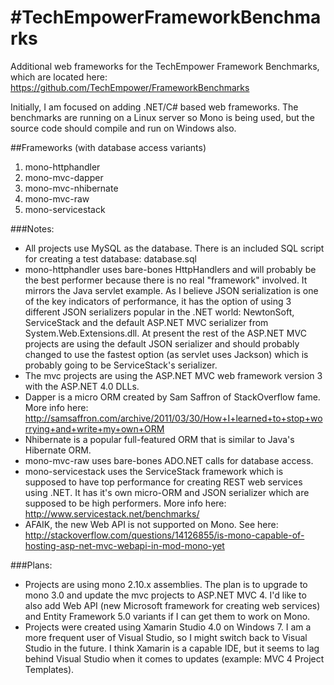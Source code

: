 #TechEmpowerFrameworkBenchmarks
==============================

Additional web frameworks for the TechEmpower Framework Benchmarks, which are located here: https://github.com/TechEmpower/FrameworkBenchmarks

Initially, I am focused on adding .NET/C# based web frameworks. The benchmarks are running on a Linux server so Mono is being used, but the source code should compile and run on Windows also.

##Frameworks (with database access variants)
1. mono-httphandler
2. mono-mvc-dapper
3. mono-mvc-nhibernate
4. mono-mvc-raw
5. mono-servicestack

###Notes:
- All projects use MySQL as the database. There is an included SQL script for creating a test database: database.sql
- mono-httphandler uses bare-bones HttpHandlers and will probably be the best performer because there is no real "framework" involved. It mirrors the Java servlet example. As I believe JSON serialization is one of the key indicators of performance, it has the option of using 3 different JSON serializers popular in the .NET world: NewtonSoft, ServiceStack and the default ASP.NET MVC serializer from System.Web.Extensions.dll. At present the rest of the ASP.NET MVC projects are using the default JSON serializer and should probably changed to use the fastest option (as servlet uses Jackson) which is probably going to be ServiceStack's serializer.
- The mvc projects are using the ASP.NET MVC web framework version 3 with the ASP.NET 4.0 DLLs.
- Dapper is a micro ORM created by Sam Saffron of StackOverflow fame. More info here: http://samsaffron.com/archive/2011/03/30/How+I+learned+to+stop+worrying+and+write+my+own+ORM
- Nhibernate is a popular full-featured ORM that is similar to Java's Hibernate ORM.
- mono-mvc-raw uses bare-bones ADO.NET calls for database access.
- mono-servicestack uses the ServiceStack framework which is supposed to have top performance for creating REST web services using .NET. It has it's own micro-ORM and JSON serializer which are supposed to be high performers. More info here: http://www.servicestack.net/benchmarks/
- AFAIK, the new Web API is not supported on Mono. See here: http://stackoverflow.com/questions/14126855/is-mono-capable-of-hosting-asp-net-mvc-webapi-in-mod-mono-yet

###Plans:
- Projects are using mono 2.10.x assemblies.  The plan is to upgrade to mono 3.0 and update the mvc projects to ASP.NET MVC 4. I'd like to also add Web API (new Microsoft framework for creating web services) and Entity Framework 5.0 variants if I can get them to work on Mono.
- Projects were created using Xamarin Studio 4.0 on Windows 7.  I am a more frequent user of Visual Studio, so I might switch back to Visual Studio in the future. I think Xamarin is a capable IDE, but it seems to lag behind Visual Studio when it comes to updates (example: MVC 4 Project Templates).
